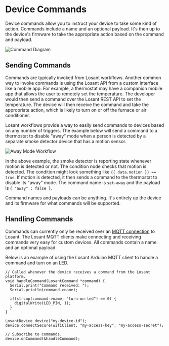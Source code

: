 # Device Commands

Device commands allow you to instruct your device to take some kind of action. Commands include a name and an optional payload. It's then up to the device's firmware to take the appropriate action based on the command and payload.

![Command Diagram](/images/devices/command-diagram.png "Command Diagram")

## Sending Commands

Commands are typically invoked from Losant workflows. Another common way to invoke commands is using the Losant API from a custom interface like a mobile app. For example, a thermostat may have a companion mobile app that allows the user to remotely set the temperature. The developer would then send a command over the Losant REST API to set the temperature. The device will then receive the command and take the appropriate action, which is likely to turn on or off the furnace or air conditioner.

Losant workflows provide a way to easily send commands to devices based on any number of triggers. The example below will send a command to a thermostat to disable "away" mode when a person is detected by a separate smoke detector device that has a motion sensor.

![Away Mode Workflow](/images/devices/away-mode-workflow.png "Away Mode Workflow")

In the above example, the smoke detector is reporting state whenever motion is detected or not. The condition node checks that motion is detected. The condition might look something like `{{ data.motion }} == true`. If motion is detected, it then sends a command to the thermostat to disable its "away" mode. The command name is `set-away` and the payload is `{ "away" : false }`.

Command names and payloads can be anything. It's entirely up the device and its firmware for what commands will be supported.

## Handling Commands

Commands can currently only be received over an [MQTT connection](/mqtt/overview) to Losant. The Losant MQTT clients make connecting and receiving commands very easy for custom devices. All commands contain a name and an optional payload.

Below is an example of using the Losant Arduino MQTT client to handle a command and turn on an LED.

```arduino
// Called whenever the device receives a command from the Losant platform.
void handleCommand(LosantCommand *command) {
  Serial.print("Command received: ");
  Serial.println(command->name);

  if(strcmp(command->name, "turn-on-led") == 0) {
    digitalWrite(LED_PIN, 1);
  }
}

LosantDevice device("my-device-id");
device.connectSecure(wifiClient, "my-access-key", "my-access-secret");

// Subscribe to commands.
device.onCommand(&handleCommand);
```
